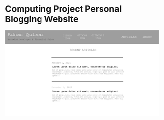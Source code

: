 # Computing Project Personal Blogging Website

![Design, without colour](../.gitbook/assets/blogdesign.png)

